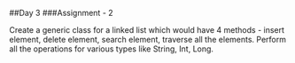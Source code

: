 ##Day 3 
###Assignment - 2

Create a generic class for a linked list which would have 4 methods - insert element, delete element, search element, traverse all the elements. Perform all the operations for various types like String, Int, Long.
